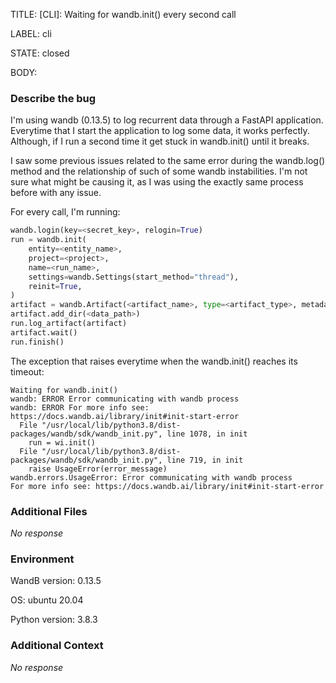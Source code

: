 TITLE:
[CLI]: Waiting for wandb.init() every second call

LABEL:
cli

STATE:
closed

BODY:
### Describe the bug

<!--- Description of the issue below  -->
I'm using wandb (0.13.5) to log recurrent data through a FastAPI application. Everytime that I start the application to log some data, it works perfectly. Although, if I run a second time it get stuck in wandb.init() until it breaks. 

I saw some previous issues related to the same error during the wandb.log() method and the relationship of such of some wandb instabilities. I'm not sure what might be causing it, as I was using the exactly same process before with any issue.

For every call, I'm running:
```python
wandb.login(key=<secret_key>, relogin=True)
run = wandb.init(
    entity=<entity_name>,
    project=<project>,
    name=<run_name>,
    settings=wandb.Settings(start_method="thread"),
    reinit=True,
)
artifact = wandb.Artifact(<artifact_name>, type=<artifact_type>, metadata=<metadata>)
artifact.add_dir(<data_path>)
run.log_artifact(artifact)
artifact.wait()
run.finish()
```
The exception that raises everytime when the wandb.init() reaches its timeout:
```shell
Waiting for wandb.init()
wandb: ERROR Error communicating with wandb process
wandb: ERROR For more info see: https://docs.wandb.ai/library/init#init-start-error
  File "/usr/local/lib/python3.8/dist-packages/wandb/sdk/wandb_init.py", line 1078, in init
    run = wi.init()
  File "/usr/local/lib/python3.8/dist-packages/wandb/sdk/wandb_init.py", line 719, in init
    raise UsageError(error_message)
wandb.errors.UsageError: Error communicating with wandb process
For more info see: https://docs.wandb.ai/library/init#init-start-error
```



### Additional Files

_No response_

### Environment

WandB version: 0.13.5

OS: ubuntu 20.04

Python version: 3.8.3


### Additional Context

_No response_

